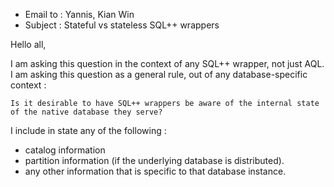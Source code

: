  - Email to : Yannis, Kian Win
 - Subject : Stateful vs stateless SQL++ wrappers

Hello all,

I am asking this question in the context of any SQL++ wrapper, not just AQL. I am asking this question as a general rule, out of any database-specific context :

	Is it desirable to have SQL++ wrappers be aware of the internal state of the native database they serve?

I include in state any of the following :

 - catalog information
 - partition information (if the underlying database is distributed).
 - any other information that is specific to that database instance.